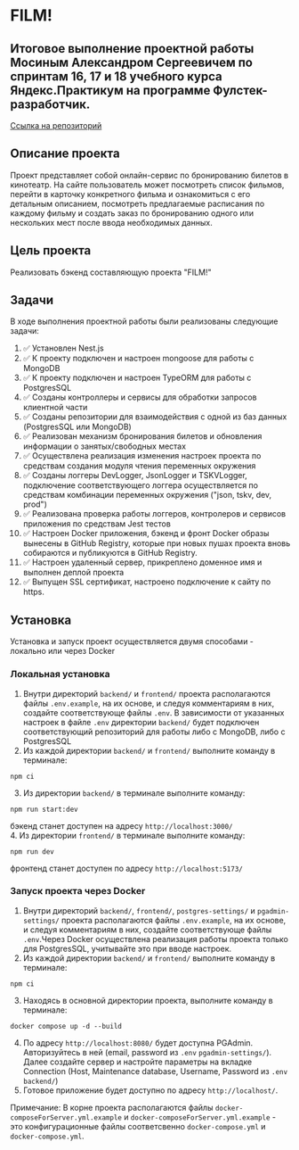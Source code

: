 # FILM!
## Итоговое выполнение проектной работы Мосиным Александром Сергеевичем по спринтам 16, 17 и 18 учебного курса **Яндекс.Практикум** на программе Фулстек-разработчик.
[Ссылка на репозиторий](https://github.com/AlexMoS1n/film-react-nest)
## Описание проекта
Проект представляет собой онлайн-сервис по бронированию билетов в кинотеатр. На сайте пользователь может посмотреть список фильмов, перейти в карточку конкретного фильма и ознакомиться с его детальным описанием, посмотреть предлагаемые расписания по каждому фильму и создать заказ  по бронированию одного или нескольких мест после ввода необходимых данных.

## Цель проекта
Реализовать бэкенд составляющую проекта "FILM!"

## Задачи
В ходе выполнения проектной работы были реализованы следующие задачи:

1. :white_check_mark: Установлен Nest.js
2. :white_check_mark: К проекту подключен и настроен mongoose для работы с MongoDB
3. :white_check_mark: К проекту подключен и настроен TypeORM для работы с PostgresSQL
4. :white_check_mark: Созданы контроллеры и сервисы для обработки запросов клиентной части
5. :white_check_mark: Созданы репозитории для взаимодействия с одной из баз данных (PostgresSQL или MongoDB)
6. :white_check_mark: Реализован механизм бронирования билетов и обновления информации о занятых/свободных местах
7. :white_check_mark: Осуществлена реализация изменения настроек проекта по средствам создания модуля чтения переменных окружения
8. :white_check_mark: Созданы логгеры DevLogger, JsonLogger и TSKVLogger, подключение соответствующего логгера осуществляется по средствам комбинации переменных окружения ("json, tskv, dev, prod")
9. :white_check_mark: Реализована проверка работы логгеров, контролеров и сервисов приложения по средствам Jest тестов
10. :white_check_mark: Настроен Docker приложения, бэкенд и фронт Docker образы вынесены в GitHub Registry, которые при новых пушах проекта вновь собираются и публикуются в GitHub Registry.
11. :white_check_mark: Настроен удаленный сервер, прикреплено доменное имя и выполнен деплой проекта
12. :white_check_mark: Выпущен SSL сертификат, настроено подключение к сайту по https.

## Установка
Установка и запуск проект осуществляется двумя способами - локально или через Docker

### Локальная установка 
1. Внутри директорий `backend/` и `frontend/` проекта располагаются файлы `.env.example`, на их основе, и следуя комментариям в них, создайте соответствующе файлы `.env`. В зависимости от указанных настроек в файле `.env` директории `backend/` будет подключен соответствующий репозиторий для работы либо с MongoDB, либо с PostgresSQL  
2. Из каждой директории `backend/` и `frontend/` выполните команду в терминале:  
```
npm ci  
```
3. Из директории `backend/` в терминале выполните команду:  
```
npm run start:dev  
```
бэкенд станет доступен на адресу `http://localhost:3000/`  
4. Из директории `frontend/` в терминале выполните команду:  
```
npm run dev  
```
фронтенд станет доступен по адресу `http://localhost:5173/`  

### Запуск проекта через Docker
1. Внутри директорий `backend/`, `frontend/`, `postgres-settings/` и `pgadmin-settings/` проекта располагаются файлы `.env.example`, на их основе, и следуя комментариям в них, создайте соответствующе файлы `.env`.Через Docker осуществлена реализация работы проекта только для PostgresSQL, учитывайте это при вводе настроек.  
2. Из каждой директории `backend/` и `frontend/` выполните команду в терминале:  
```
npm ci  
```
3. Находясь в основной директории проекта, выполните команду в терминале:  
```
docker compose up -d --build  
```
4. По адресу `http://localhost:8080/` будет доступна PGAdmin. Авторизуйтесь в ней (email, password из `.env` `pgadmin-settings/`). Далее создайте сервер и настройте параметры на вкладке Connection (Host, Maintenance database, Username, Password из `.env` `backend/`)  
5. Готовое приложение будет доступно по адресу `http://localhost/`.

Примечание: В корне проекта располагаются файлы `docker-composeForServer.yml.example` и `docker-composeForServer.yml.example` - это конфигурационные файлы соответсвенно `docker-compose.yml` и `docker-compose.yml`.